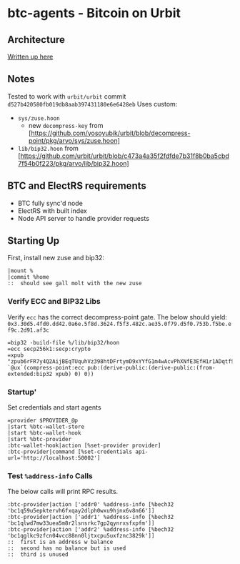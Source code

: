 # btc-agents - Bitcoin on Urbit

## Architecture
[Written up here](ARCH.md)

## Notes
Tested to work with `urbit/urbit` commit `d527b420580fb019db8aab397431180e6e6428eb`
Uses custom:
- `sys/zuse.hoon`
  * new `decompress-key` from [https://github.com/yosoyubik/urbit/blob/decompress-point/pkg/arvo/sys/zuse.hoon]
- `lib/bip32.hoon` from [https://github.com/urbit/urbit/blob/c473a4a35f2fdfde7b31f8b0ba5cbd7f54b0f223/pkg/arvo/lib/bip32.hoon]

## BTC and ElectRS requirements
- BTC fully sync'd node
- ElectRS with built index
- Node API server to handle provider requests

## Starting Up
First, install new zuse and bip32:
```
|mount %
|commit %home
::  should see gall molt with the new zuse
```

### Verify ECC and BIP32 Libs
Verify `ecc` has the correct decompress-point gate. The below should yield: `0x3.30d5.4fd0.dd42.0a6e.5f8d.3624.f5f3.482c.ae35.0f79.d5f0.753b.f5be.ef9c.2d91.af3c`
```
=bip32 -build-file %/lib/bip32/hoon
=ecc secp256k1:secp:crypto
=xpub "zpub6rFR7y4Q2AijBEqTUquhVz398htDFrtymD9xYYfG1m4wAcvPhXNfE3EfH1r1ADqtfSdVCToUG868RvUUkgDKf31mGDtKsAYz2oz2AGutZYs"
`@ux`(compress-point:ecc pub:(derive-public:(derive-public:(from-extended:bip32 xpub) 0) 0))
```

### Startup'
Set credentials and start agents
```
=provider $PROVIDER_@p
|start %btc-wallet-store
|start %btc-wallet-hook
|start %btc-provider
:btc-wallet-hook|action [%set-provider provider]
:btc-provider|command [%set-credentials api-url='http://localhost:50002']
```

### Test `%address-info` Calls
The below calls will print RPC results.
```
:btc-provider|action ['addr0' %address-info [%bech32 'bc1q59u5epktervh6fxqay2dlph0wxu9hjnx6v8n66']]
:btc-provider|action ['addr1' %address-info [%bech32 'bc1qlwd7mw33uea5m8r2lsnsrkc7gp2qynrxsfxpfm']]
:btc-provider|action ['addr2' %address-info [%bech32 'bc1qglkc9zfcn04vcc88nn0ljtxcpu5uxfznc3829k']]
::  first is an address w balance
::  second has no balance but is used
::  third is unused
```
